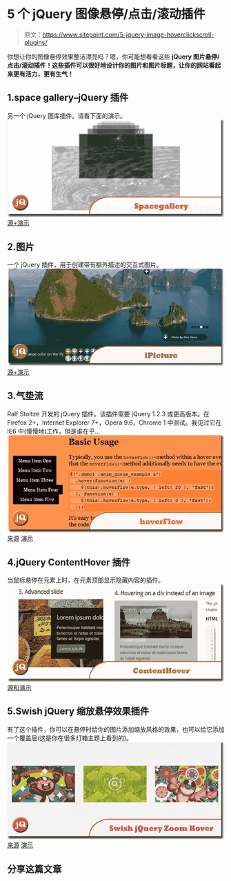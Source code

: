 # 5 个 jQuery 图像悬停/点击/滚动插件

> 原文：<https://www.sitepoint.com/5-jquery-image-hoverclickscroll-plugins/>

你想让你的图像悬停效果整洁漂亮吗？嗯，你可能想看看这些 **jQuery 图片悬停/点击/滚动插件！这些插件可以很好地设计你的图片和图片标题，让你的网站看起来更有活力，更有生气！**

## 1.space gallery–jQuery 插件

另一个 jQuery 图库插件。请看下面的演示。
[![Spacegallery](img/aa3dd4b22ac94ce6bb41306c15474a94.png)](http://www.eyecon.ro/spacegallery/#about) 
[源+演示](http://www.eyecon.ro/spacegallery/#about)

## 2.图片

一个 jQuery 插件，用于创建带有额外描述的交互式图片。
[![iPicture](img/ddf10df52a1a1e9475475a229d87b9c0.png)](http://ipicture.justmybit.com/) 
[源+演示](http://ipicture.justmybit.com/)

## 3.气垫流

Ralf Stoltze 开发的 jQuery 插件。该插件需要 jQuery 1.2.3 或更高版本。在 Firefox 2+，Internet Explorer 7+，Opera 9.6，Chrome 1 中测试。我见过它在 IE6 中(慢慢地)工作，但是谁在乎…
[![hoverFlow](img/2f2b9b0057cc4eb53324f16b62271e01.png)](http://www.2meter3.de/code/hoverFlow/) 
[来源](http://www.2meter3.de/code/hoverFlow/) [演示](http://www.2meter3.de/code/hoverFlow/demos.html)

## 4.jQuery ContentHover 插件

当鼠标悬停在元素上时，在元素顶部显示隐藏内容的插件。
[![jQuery ContentHover Plugin](img/75c6f41e0da97bd71356162bc7ad58ef.png)](http://www.backslash.gr/demos/contenthover-jquery-plugin/) 
[源和演示](http://www.backslash.gr/demos/contenthover-jquery-plugin/)

## 5.Swish jQuery 缩放悬停效果插件

有了这个插件，你可以在悬停时给你的图片添加缩放风格的效果，也可以给它添加一个覆盖层(这是你在很多灯箱主题上看到的)。
[![Swish jQuery Zoom Hover Effect](img/039c77d844947e3f7b3978caea675536.png)](http://thefinishedbox.com/freebies/plugins/jquery-zoom-plugin/) 
[来源](http://thefinishedbox.com/freebies/plugins/jquery-zoom-plugin/) [演示](http://thefinishedbox.com/files/freebies/hoverzoom/index.html)

## 分享这篇文章